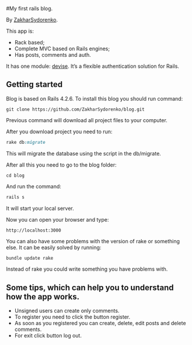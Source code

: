 

#My first rails blog.

By [ZakharSydorenko](https://www.facebook.com/zakhar.sydorenko.br/).

This app is:

* Rack based;
* Complete MVC based on Rails engines;
* Has posts, comments and auth.

It has one module: [devise](https://github.com/plataformatec/devise). It’s a flexible authentication solution for Rails.

## Getting started

Blog is based on Rails 4.2.6. To install this blog you should run command:

```console
git clone https://github.com/ZakharSydorenko/blog.git
```
Previous command will download all project files to your computer.

After you  download project you need to run:

```ruby
rake db:migrate
```
This will migrate the database using the script in the db/migrate.

After all this you need to go to the blog folder:

```console
cd blog
```

And run the command:
```ruby
rails s
```
It will start your local server.

Now you can open your browser and type:
```console
http://localhost:3000
```

You can also have some problems with the version of rake or something else.
It can be easily solved by running:
```ruby
bundle update rake
```
Instead of rake you could write something you have problems with.

## Some tips, which can help you to understand how the app works.

* Unsigned users can create only comments.
* To register you need to click the button register.
* As soon as you registered you can create, delete, edit posts and delete comments.
* For exit click button log out.
